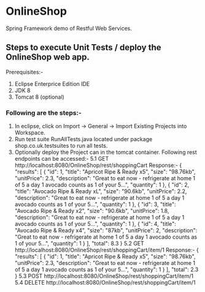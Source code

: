 # OnlineShop
Spring Framework demo of Restful Web Services.

## Steps to execute Unit Tests / deploy the OnlineShop web app.
Prerequisites:-
1. Eclipse Enterprice Edition IDE
2. JDK 8
3. Tomcat 8 (optional)

### Following are the steps:-
1. In eclipse, click on Import -> General -> Import Existing Projects into Workspace.
2. Run test suite RunAllTests.java located under package shop.co.uk.testsuites to run all tests.
3. Optionally deploy the Project can in the tomcat container. Following rest endpoints can be accessed:-
5.1 GET http://localhost:8080/OnlineShop/rest/shoppingCart
Response:- 
{
 "results": [
 {
 "id": 1,
 "title": "Apricot Ripe & Ready x5",
 "size": "98.76kb",
 "unitPrice": 2.3,
 "description": "Great to eat now - refrigerate at home 1 of 5 a day 1 avocado
counts as 1 of your 5...",
 "quantity": 1
 },
 {
 "id": 2,
 "title": "Avocado Ripe & Ready xL",
 "size": "90.6kb",
 "unitPrice": 2.2,
 "description": "Great to eat now - refrigerate at home 1 of 5 a day 1 avocado
counts as 1 of your 5...",
 "quantity": 1
 },
 {
 "id": 3,
 "title": "Avocado Ripe & Ready x2",
 "size": "90.6kb",
 "unitPrice": 1.8,
 "description": "Great to eat now - refrigerate at home 1 of 5 a day 1 avocado
counts as 1 of your 5...",
 "quantity": 1
 },
 {
 "id": 4,
 "title": "Avocado Ripe & Ready x4",
 "size": "87kb",
 "unitPrice": 2,
 "description": "Great to eat now - refrigerate at home 1 of 5 a day 1 avocado
counts as 1 of your 5...",
 "quantity": 1
 }
 ],
 "total": 8.3
}
5.2 GET http://localhost:8080/OnlineShop/rest/shoppingCart/item/1
Response:-
{
 "results": [
 {
 "id": 1,
 "title": "Apricot Ripe & Ready x5",
 "size": "98.76kb",
 "unitPrice": 2.3,
 "description": "Great to eat now - refrigerate at home 1 of 5 a day 1 avocado
counts as 1 of your 5...",
 "quantity": 1
 }
 ],
 "total": 2.3
}
5.3 POST http://localhost:8080/OnlineShop/rest/shoppingCart/item/1
5.4 DELETE http://localhost:8080/OnlineShop/rest/shoppingCart/item/1

